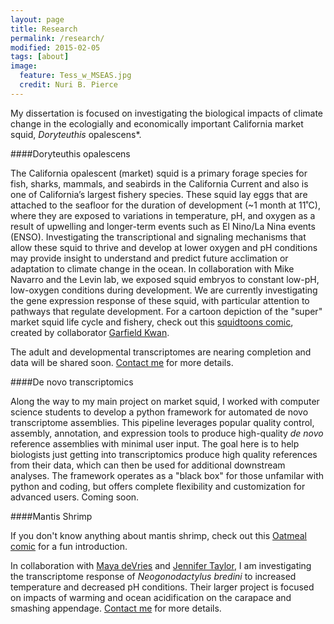 ```yaml
---
layout: page
title: Research
permalink: /research/
modified: 2015-02-05
tags: [about]
image: 
  feature: Tess_w_MSEAS.jpg 
  credit: Nuri B. Pierce
---
```


My dissertation is focused on investigating the biological impacts of climate change in the ecologially and economically important California market squid, *Doryteuthis* opalescens*.


####Doryteuthis opalescens

The California opalescent (market) squid is a primary forage species for fish, sharks, mammals, and seabirds in the California Current and also is one of California’s largest fishery species. These squid lay eggs that are attached to the seafloor for the duration of development (~1 month at 11˚C), where they are exposed to variations in temperature, pH, and oxygen as a result of upwelling and longer-term events such as El Nino/La Nina events (ENSO). Investigating the transcriptional
and signaling mechanisms that allow these squid to thrive and develop at lower oxygen and pH conditions may provide insight to understand and predict future acclimation or adaptation to climate change in the ocean. In collaboration with Mike Navarro and the Levin lab, we exposed squid embryos to constant low-pH, low-oxygen conditions during development. We are currently investigating the gene expression response of these squid, with particular attention to pathways that regulate
development. For a cartoon depiction of the "super" market squid life cycle and fishery, check out this [squidtoons comic](http://www.squidtoons.com/the-super-market-squid.html/), created by collaborator [Garfield Kwan](https://scripps.ucsd.edu/labs/mtresguerres/members/garfield/).

The adult and developmental transcriptomes are nearing completion and data will be shared soon. [Contact me](mailto:tessa@ucsd.edu) for more details. 

####De novo transcriptomics 

Along the way to my main project on market squid, I worked with computer science students to develop a python framework for automated de novo transcriptome assemblies. This pipeline leverages popular quality control, assembly, annotation, and expression tools to produce high-quality *de novo* reference assemblies with minimal user input. The goal here is to help biologists just getting into transcriptomics produce high quality references from their data, which can then be used for additional downstream analyses. The framework operates as a "black box" for those unfamilar with python and coding, but offers complete flexibility and customization for advanced users. Coming soon.

####Mantis Shrimp

If you don't know anything about mantis shrimp, check out this [Oatmeal comic](http://theoatmeal.com/comics/mantis_shrimp/) for a fun introduction.

In collaboration with [Maya deVries](http://scrippsscholars.ucsd.edu/mdevries/biocv/) and [Jennifer Taylor](http://scrippsscholars.ucsd.edu/j3taylor/biocv/), I am investigating the transcriptome response of *Neogonodactylus bredini* to increased temperature and decreased pH conditions. Their larger project is focused on impacts of warming and ocean acidification on the carapace and smashing appendage. [Contact me](mailto:tessa@ucsd.edu) for more details.







